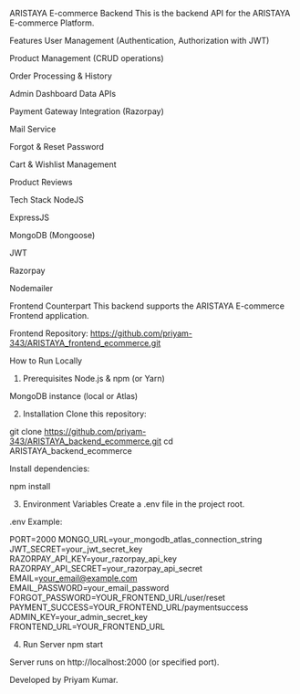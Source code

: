 ARISTAYA E-commerce Backend
This is the backend API for the ARISTAYA E-commerce Platform.

Features
User Management (Authentication, Authorization with JWT)

Product Management (CRUD operations)

Order Processing & History

Admin Dashboard Data APIs

Payment Gateway Integration (Razorpay)

Mail Service

Forgot & Reset Password

Cart & Wishlist Management

Product Reviews

Tech Stack
NodeJS

ExpressJS

MongoDB (Mongoose)

JWT

Razorpay

Nodemailer

Frontend Counterpart
This backend supports the ARISTAYA E-commerce Frontend application.

Frontend Repository: https://github.com/priyam-343/ARISTAYA_frontend_ecommerce.git

How to Run Locally
1. Prerequisites
Node.js & npm (or Yarn)

MongoDB instance (local or Atlas)

2. Installation
Clone this repository:

git clone https://github.com/priyam-343/ARISTAYA_backend_ecommerce.git
cd ARISTAYA_backend_ecommerce

Install dependencies:

npm install

3. Environment Variables
Create a .env file in the project root.

.env Example:

PORT=2000
MONGO_URL=your_mongodb_atlas_connection_string
JWT_SECRET=your_jwt_secret_key
RAZORPAY_API_KEY=your_razorpay_api_key
RAZORPAY_API_SECRET=your_razorpay_api_secret
EMAIL=your_email@example.com
EMAIL_PASSWORD=your_email_password
FORGOT_PASSWORD=YOUR_FRONTEND_URL/user/reset
PAYMENT_SUCCESS=YOUR_FRONTEND_URL/paymentsuccess
ADMIN_KEY=your_admin_secret_key
FRONTEND_URL=YOUR_FRONTEND_URL

4. Run Server
npm start

Server runs on http://localhost:2000 (or specified port).

Developed by Priyam Kumar.